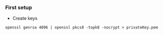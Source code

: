 ### First setup

- Create keys

```
openssl genrsa 4096 | openssl pkcs8 -topk8 -nocrypt > privateKey.pem
```

